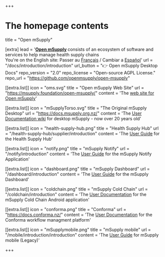 +++


# The homepage contents
title = "Open mSupply"

[extra]
lead = '<b><a href="https://msupply.foundation/open-msupply/">Open mSupply</a> </b> consists of an ecosystem of software and services to help manage health supply chains</br>You&#39;re on the English site: Passer au <a href="/fr"> Français</a> / Cambiar a <a href="/es">Español</a>'
url = "/docs/introduction/introduction"
url_button = "👉 Open mSupply Desktop Docs"
repo_version = "2.0"
repo_license = "Open-source AGPL License."
repo_url = "https://github.com/openmsupply/open-msupply"


[[extra.list]]
icon = "oms.svg"
title = "Open mSupply Web Site"
url = "https://msupply.foundation/open-msupply/"
content = 'The <a href="https://msupply.foundation/open-msupply/">web site for Open mSupply</a>'

[[extra.list]]
icon = "mSupplyTorso.svg"
title = "The Original mSupply Desktop"
url = "https://docs.msupply.org.nz/"
content = 'The <a href="https://docs.msupply.org.nz/">User Documentation wiki</a> for desktop mSupply - now over 20 years old'

[[extra.list]]
icon = "health-supply-hub.png"
title = "Health Supply Hub"
url = "/health-supply-hub/supplier/introduction"
content = 'The <a href="/health-supply-hub/supplier/introduction">User Guide</a> for the Health Supply Hub'


[[extra.list]]
icon = "notify.png"
title = "mSupply Notify"
url = "/notify/introduction"
content = 'The <a href="/notify/introduction">User Guide</a> for the mSupply Notify Application'

[[extra.list]]
icon = "dashboard.png"
title = "mSupply Dashboard"
url = "/dashboard/introduction"
content = 'The <a href="/dashboard/introduction">User Guide</a> for the mSupply Dashboard'


[[extra.list]]
icon = "coldchain.png"
title = "mSupply Cold Chain"
url = "/coldchain/introduction"
content = 'The <a href="/coldchain/introduction">User Documentation</a> for the mSupply Cold Chain Android application'

[[extra.list]]
icon = "conforma.png"
title = "Conforma"
url = "https://docs.conforma.nz/"
content = 'The <a href="https://docs.conforma.nz/">User Documentation</a> for the Conforma workflow managment platform'


[[extra.list]]
icon = "mSupplymobile.png"
title = "mSupply mobile"
url = "/mobile/introduction/introduction"
content = 'The <a href="/mobile/introduction/introduction">User Guide</a> for mSupply mobile (Legacy)'

+++
